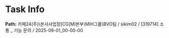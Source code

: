 # Task Info

**Path:** 카페24(주)\본사사업장\[CG]MI본부\MIH그룹\BVO팀 / sikim02 / [319714] 소통 _ 기능 문의 / 2025-09-01_00-00-00

